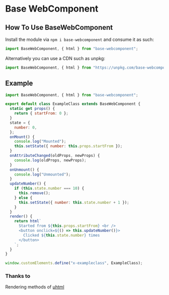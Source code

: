 # Base WebComponent

## How To Use BaseWebComponent

Install the module via `npm i base-webcomponent` and consume it as such:

```js
import BaseWebComponent, { html } from "base-webcomponent";
```

Alternatively you can use a CDN such as unpkg:

```js
import BaseWebComponent, { html } from "https://unpkg.com/base-webcomponent";
```

## Example

```js
import BaseWebComponent, { html } from "base-webcomponent";

export default class ExampleClass extends BaseWebComponent {
  static get props() {
    return { startFrom: 0 };
  }
  state = {
    number: 0,
  };
  onMount() {
    console.log("Mounted");
    this.setState({ number: this.props.startFrom });
  }
  onAttributeChanged(oldProps, newProps) {
    console.log(oldProps, newProps);
  }
  onUnmount() {
    console.log("Unmounted");
  }
  updateNumber() {
    if (this.state.number === 10) {
      this.remove();
    } else {
      this.setState({ number: this.state.number + 1 });
    }
  }
  render() {
    return html`
      Started from ${this.props.startFrom} <br />
      <button onclick=${() => this.updateNumber()}>
        Clicked ${this.state.number} times
      </button>
    `;
  }
}

window.customElements.define("x-exampleclass", ExampleClass);
```

### Thanks to

Rendering methods of [µhtml](https://www.npmjs.com/package/uhtml)
